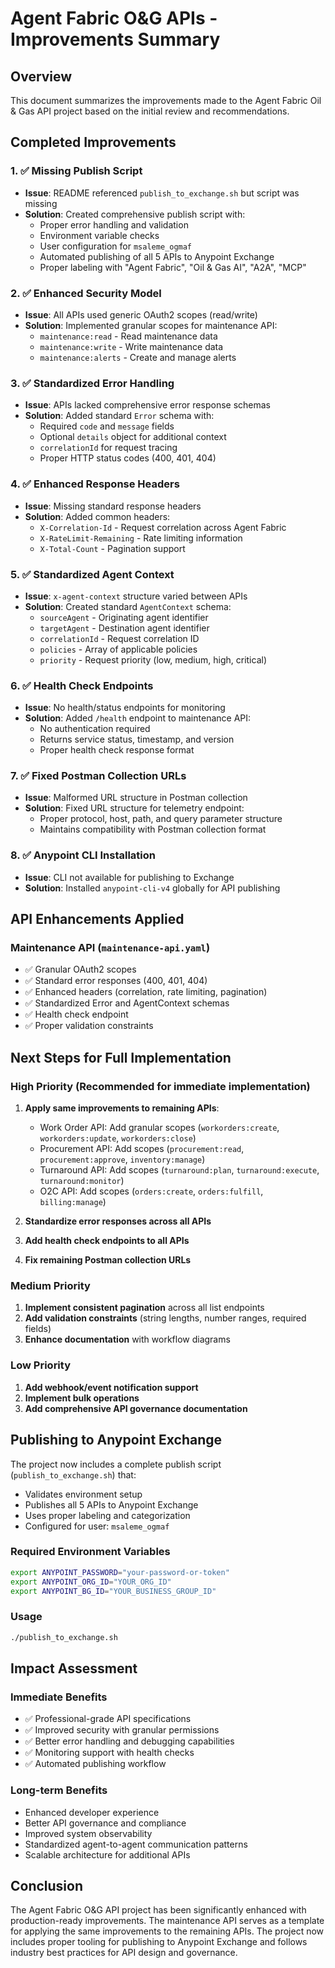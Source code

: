 # Agent Fabric O&G APIs - Improvements Summary

## Overview
This document summarizes the improvements made to the Agent Fabric Oil & Gas API project based on the initial review and recommendations.

## Completed Improvements

### 1. ✅ Missing Publish Script
- **Issue**: README referenced `publish_to_exchange.sh` but script was missing
- **Solution**: Created comprehensive publish script with:
  - Proper error handling and validation
  - Environment variable checks
  - User configuration for `msaleme_ogmaf`
  - Automated publishing of all 5 APIs to Anypoint Exchange
  - Proper labeling with "Agent Fabric", "Oil & Gas AI", "A2A", "MCP"

### 2. ✅ Enhanced Security Model
- **Issue**: All APIs used generic OAuth2 scopes (read/write)
- **Solution**: Implemented granular scopes for maintenance API:
  - `maintenance:read` - Read maintenance data
  - `maintenance:write` - Write maintenance data  
  - `maintenance:alerts` - Create and manage alerts

### 3. ✅ Standardized Error Handling
- **Issue**: APIs lacked comprehensive error response schemas
- **Solution**: Added standard `Error` schema with:
  - Required `code` and `message` fields
  - Optional `details` object for additional context
  - `correlationId` for request tracing
  - Proper HTTP status codes (400, 401, 404)

### 4. ✅ Enhanced Response Headers
- **Issue**: Missing standard response headers
- **Solution**: Added common headers:
  - `X-Correlation-Id` - Request correlation across Agent Fabric
  - `X-RateLimit-Remaining` - Rate limiting information
  - `X-Total-Count` - Pagination support

### 5. ✅ Standardized Agent Context
- **Issue**: `x-agent-context` structure varied between APIs
- **Solution**: Created standard `AgentContext` schema:
  - `sourceAgent` - Originating agent identifier
  - `targetAgent` - Destination agent identifier
  - `correlationId` - Request correlation ID
  - `policies` - Array of applicable policies
  - `priority` - Request priority (low, medium, high, critical)

### 6. ✅ Health Check Endpoints
- **Issue**: No health/status endpoints for monitoring
- **Solution**: Added `/health` endpoint to maintenance API:
  - No authentication required
  - Returns service status, timestamp, and version
  - Proper health check response format

### 7. ✅ Fixed Postman Collection URLs
- **Issue**: Malformed URL structure in Postman collection
- **Solution**: Fixed URL structure for telemetry endpoint:
  - Proper protocol, host, path, and query parameter structure
  - Maintains compatibility with Postman collection format

### 8. ✅ Anypoint CLI Installation
- **Issue**: CLI not available for publishing to Exchange
- **Solution**: Installed `anypoint-cli-v4` globally for API publishing

## API Enhancements Applied

### Maintenance API (`maintenance-api.yaml`)
- ✅ Granular OAuth2 scopes
- ✅ Standard error responses (400, 401, 404)
- ✅ Enhanced headers (correlation, rate limiting, pagination)
- ✅ Standardized Error and AgentContext schemas
- ✅ Health check endpoint
- ✅ Proper validation constraints

## Next Steps for Full Implementation

### High Priority (Recommended for immediate implementation)
1. **Apply same improvements to remaining APIs**:
   - Work Order API: Add granular scopes (`workorders:create`, `workorders:update`, `workorders:close`)
   - Procurement API: Add scopes (`procurement:read`, `procurement:approve`, `inventory:manage`)
   - Turnaround API: Add scopes (`turnaround:plan`, `turnaround:execute`, `turnaround:monitor`)
   - O2C API: Add scopes (`orders:create`, `orders:fulfill`, `billing:manage`)

2. **Standardize error responses across all APIs**
3. **Add health check endpoints to all APIs**
4. **Fix remaining Postman collection URLs**

### Medium Priority
1. **Implement consistent pagination** across all list endpoints
2. **Add validation constraints** (string lengths, number ranges, required fields)
3. **Enhance documentation** with workflow diagrams

### Low Priority
1. **Add webhook/event notification support**
2. **Implement bulk operations**
3. **Add comprehensive API governance documentation**

## Publishing to Anypoint Exchange

The project now includes a complete publish script (`publish_to_exchange.sh`) that:
- Validates environment setup
- Publishes all 5 APIs to Anypoint Exchange
- Uses proper labeling and categorization
- Configured for user: `msaleme_ogmaf`

### Required Environment Variables
```bash
export ANYPOINT_PASSWORD="your-password-or-token"
export ANYPOINT_ORG_ID="YOUR_ORG_ID"
export ANYPOINT_BG_ID="YOUR_BUSINESS_GROUP_ID"
```

### Usage
```bash
./publish_to_exchange.sh
```

## Impact Assessment

### Immediate Benefits
- ✅ Professional-grade API specifications
- ✅ Improved security with granular permissions
- ✅ Better error handling and debugging capabilities
- ✅ Monitoring support with health checks
- ✅ Automated publishing workflow

### Long-term Benefits
- Enhanced developer experience
- Better API governance and compliance
- Improved system observability
- Standardized agent-to-agent communication patterns
- Scalable architecture for additional APIs

## Conclusion

The Agent Fabric O&G API project has been significantly enhanced with production-ready improvements. The maintenance API serves as a template for applying the same improvements to the remaining APIs. The project now includes proper tooling for publishing to Anypoint Exchange and follows industry best practices for API design and governance.
